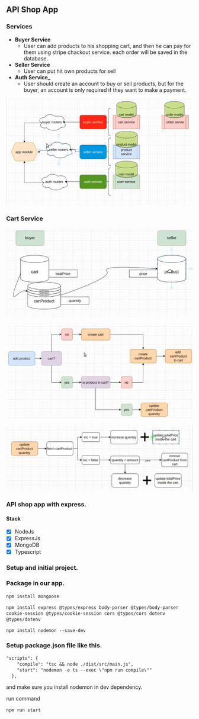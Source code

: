 ## API Shop App

### Services

- **Buyer Service**
  - User can add products to his shopping cart, and then he can pay for them using stripe chackout service. each order will be saved in the database.
- **Seller Service**
  - User can put hit own products for sell
- **Auth Service\_**
  - User should create an account to buy or sell products, but for the buyer, an account is only required if they want to make a payment.

![Alt text](./assets/services-image.png)

### Cart Service

![Alt text](./assets/image-1.png)

![Alt text](./assets/cart-service-image.png)

![Alt text](./assets/update-cart-product.png)

### API shop app with express.

#### Stack

- [x] NodeJs
- [x] ExpressJs
- [x] MongoDB
- [x] Typescript

### Setup and initial project.

### Package in our app.

```
npm install mongoose
```

```
npm install express @types/express body-parser @types/body-parser cookie-session @types/cookie-session cors @types/cors dotenv @types/dotenv
```

```
npm install nodemon --save-dev
```

### Setup package.json file like this.

```
"scripts": {
    "compile": "tsc && node ./dist/src/main.js",
    "start": "nodemon -e ts --exec \"npm run compile\""
  },
```

and make sure you install nodemon in dev dependency.

run command

```
npm run start
```
